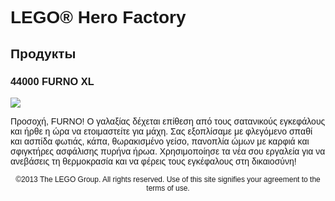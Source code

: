 <div lang="el-GR" style="font-family: Helvetica, sans-serif;">
<h1>LEGO® Hero Factory</h1>
<h2>Продукты</h2>
<h3>
<span class="product_number">44000</span>
<span class="title">FURNO XL</span>
</h3>
<img src="https://www.lego.com/cdn/product-assets/product.img.pri/44000_prod.jpg" type="image/jpeg">
<p class="description">Προσοχή, FURNO! Ο γαλαξίας δέχεται επίθεση από τους σατανικούς εγκεφάλους και ήρθε η ώρα να ετοιμαστείτε για μάχη. Σας εξοπλίσαμε με φλεγόμενο σπαθί και ασπίδα φωτιάς, κάπα, θωρακισμένο γείσο, πανοπλία ώμων με καρφιά και σφιγκτήρες ασφάλισης πυρήνα ήρωα. Χρησιμοποίησε τα νέα σου εργαλεία για να ανεβάσεις τη θερμοκρασία και να φέρεις τους εγκέφαλους στη δικαιοσύνη!</p>
<p class="footer" style="font-size: 12px; text-align: center;">©2013 The LEGO Group. All rights reserved. Use of this site signifies your agreement to the terms of use.</p>
</div>
